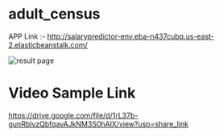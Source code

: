 # adult_census

APP Link :- http://salarypredictor-env.eba-n437cubq.us-east-2.elasticbeanstalk.com/


![result page](https://user-images.githubusercontent.com/94296741/218259250-d2f56d6e-122a-413c-ac65-d9945dbec8b3.png)


# Video Sample Link
https://drive.google.com/file/d/1rL37b-gunRblvzQbfqavAJkNM3S0hAlX/view?usp=share_link
